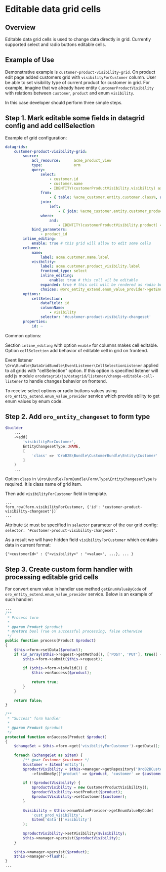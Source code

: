 Editable data grid cells
========================

## Overview

Editable data grid cells is used to change data directly in grid. Currently supported select and radio buttons editable cells.

## Example of Use

Demonstrative example is ``customer-product-visibility-grid``. On product edit page added customers grid with ``visibilityForCustomer`` column.
User be able to set visibility type of current product for customer in grid.
For example, imagine that we already have entity  ``CustomerProductVisibility`` with relations between ``customer``, ``product`` and enum ``visibility``.

In this case developer should perform three simple steps.

Step 1. Mark editable some fields in datagrid config and add cellSelection
--------------------------------------------------------------------------

Example of grid configuration:
``` yml
datagrids:
    customer-product-visibility-grid:
        source:
            acl_resource:      acme_product_view
            type:              orm
            query:
                select:
                    - customer.id
                    - customer.name
                    - IDENTITY(customerProductVisibility.visibility) as visibility
                from:
                    - { table: %acme_customer.entity.customer.class%, alias: customer }
                join:
                    left:
                        - { join: %acme_customer.entity.customer_product_visibility.class%, alias: customerProductVisibility, conditionType: WITH, condition: 'customerProductVisibility.customer = customer' }
                where:
                    and:
                        - IDENTITY(customerProductVisibility.product) = :product_id
            bind_parameters:
                - product_id
        inline_editing:
            enable: true # this grid will allow to edit some cells
        columns:
            name:
                label: acme.customer.name.label
            visibility:
                label: acme.customer.product_visibility.label
                frontend_type: select
                inline_editing:
                    enable: true # this cell wil be editable
                expanded: true # this cell will be rendered as radio buttons
                choices: @oro_entity_extend.enum_value_provider->getEnumChoicesByCode('cust_prod_visibility')
        options:
            cellSelection:
                dataField: id
                columnName:
                    - visibility
                selector: '#customer-product-visibility-changeset'
        properties:
            id: ~
```
Common options:

Section ``inline_editing`` with option ``enable`` for columns makes cell editable.
Option ``cellSelection`` add behavior of editable cell in grid on frontend.

Event listener ``\Oro\Bundle\DataGridBundle\EventListener\CellSelectionListener`` applied to all grids with "cellSelection" option.
If this option is specified listener will add js module ``orodatagrid/js/datagrid/listener/change-editable-cell-listener`` to handle changes behavior on frontend.

To receive select options or radio buttons values using ``oro_entity_extend.enum_value_provider`` service which provide ability to get enum values by enum code.

Step 2. Add ``oro_entity_changeset`` to form type
-------------------------------------------------

```php
$builder
    ... 
    ->add(
        'visibilityForCustomer',
        EntityChangesetType::NAME,
        [
            'class' => 'OroB2B\Bundle\CustomerBundle\Entity\Customer'
        ]
    )
    ...
```

Option ``class`` in ``\Oro\Bundle\FormBundle\Form\Type\EntityChangesetType`` is required. It is class name of grid item.

Then add ``visibilityForCustomer`` field in template.
``` twig
...
form_row(form.visibilityForCustomer, {'id': 'customer-product-visibility-changeset'})
...
```

Attribute ``id`` must be specified in ``selector`` parameter of the our grid config: ``selector: '#customer-product-visibility-changeset'``.

As a result we will have hidden field ``visibilityForCustomer`` which contains data in current format:
```
{"<customerId>" : {"<visibility>" : "<value>", ...}, ... }
```

Step 3. Create custom form handler with processing editable grid cells
----------------------------------------------------------------------
For convert enum value in handler use method ``getEnumValueByCode`` of ``oro_entity_extend.enum_value_provider`` service.
Below is an example of such handler:
```php
...
/**
 * Process form
 *
 * @param Product $product
 * @return bool True on successful processing, false otherwise
 */
public function process(Product $product)
{
    $this->form->setData($product);
    if (in_array($this->request->getMethod(), ['POST', 'PUT'], true)) {
        $this->form->submit($this->request);
        
        if ($this->form->isValid()) {
            $this->onSuccess($product);
            
            return true;
        }
    }
    
    return false;
}

/**
 * "Success" form handler
 *
 * @param Product $product
 */
protected function onSuccess(Product $product)
{
    $changeSet = $this->form->get('visibilityForCustomer')->getData();
    
    foreach ($changeSet as $item) {
        /** @var Customer $customer */
        $customer = $item['entity'];
        $productVisibility = $this->manager->getRepository('OroB2BCustomerBundle:CustomerProductVisibility')
            ->findOneBy(['product' => $product, 'customer' => $customer]);
            
        if (!$productVisibility) {
            $productVisibility = new CustomerProductVisibility();
            $productVisibility->setProduct($product);
            $productVisibility->setCustomer($customer);
        }
        
        $visibility = $this->enumValueProvider->getEnumValueByCode(
            'cust_prod_visibility',
            $item['data']['visibility']
        );
        
        $productVisibility->setVisibility($visibility);
        $this->manager->persist($productVisibility);
    }
    
    $this->manager->persist($product);
    $this->manager->flush();
}
...
```